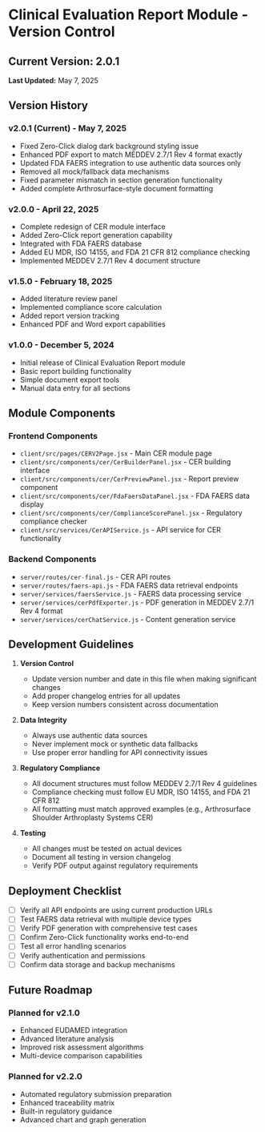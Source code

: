 # Clinical Evaluation Report Module - Version Control

## Current Version: 2.0.1
**Last Updated:** May 7, 2025

## Version History

### v2.0.1 (Current) - May 7, 2025
- Fixed Zero-Click dialog dark background styling issue
- Enhanced PDF export to match MEDDEV 2.7/1 Rev 4 format exactly
- Updated FDA FAERS integration to use authentic data sources only
- Removed all mock/fallback data mechanisms
- Fixed parameter mismatch in section generation functionality
- Added complete Arthrosurface-style document formatting

### v2.0.0 - April 22, 2025
- Complete redesign of CER module interface
- Added Zero-Click report generation capability
- Integrated with FDA FAERS database
- Added EU MDR, ISO 14155, and FDA 21 CFR 812 compliance checking
- Implemented MEDDEV 2.7/1 Rev 4 document structure

### v1.5.0 - February 18, 2025
- Added literature review panel
- Implemented compliance score calculation
- Added report version tracking
- Enhanced PDF and Word export capabilities

### v1.0.0 - December 5, 2024
- Initial release of Clinical Evaluation Report module
- Basic report building functionality
- Simple document export tools
- Manual data entry for all sections

## Module Components

### Frontend Components
- `client/src/pages/CERV2Page.jsx` - Main CER module page
- `client/src/components/cer/CerBuilderPanel.jsx` - CER building interface
- `client/src/components/cer/CerPreviewPanel.jsx` - Report preview component
- `client/src/components/cer/FdaFaersDataPanel.jsx` - FDA FAERS data display
- `client/src/components/cer/ComplianceScorePanel.jsx` - Regulatory compliance checker
- `client/src/services/CerAPIService.js` - API service for CER functionality

### Backend Components
- `server/routes/cer-final.js` - CER API routes
- `server/routes/faers-api.js` - FDA FAERS data retrieval endpoints
- `server/services/faersService.js` - FAERS data processing service
- `server/services/cerPdfExporter.js` - PDF generation in MEDDEV 2.7/1 Rev 4 format
- `server/services/cerChatService.js` - Content generation service

## Development Guidelines

1. **Version Control**
   - Update version number and date in this file when making significant changes
   - Add proper changelog entries for all updates
   - Keep version numbers consistent across documentation

2. **Data Integrity**
   - Always use authentic data sources
   - Never implement mock or synthetic data fallbacks
   - Use proper error handling for API connectivity issues

3. **Regulatory Compliance**
   - All document structures must follow MEDDEV 2.7/1 Rev 4 guidelines
   - Compliance checking must follow EU MDR, ISO 14155, and FDA 21 CFR 812
   - All formatting must match approved examples (e.g., Arthrosurface Shoulder Arthroplasty Systems CER)

4. **Testing**
   - All changes must be tested on actual devices
   - Document all testing in version changelog
   - Verify PDF output against regulatory requirements

## Deployment Checklist

- [ ] Verify all API endpoints are using current production URLs
- [ ] Test FAERS data retrieval with multiple device types
- [ ] Verify PDF generation with comprehensive test cases
- [ ] Confirm Zero-Click functionality works end-to-end
- [ ] Test all error handling scenarios
- [ ] Verify authentication and permissions
- [ ] Confirm data storage and backup mechanisms

## Future Roadmap

### Planned for v2.1.0
- Enhanced EUDAMED integration
- Advanced literature analysis
- Improved risk assessment algorithms
- Multi-device comparison capabilities

### Planned for v2.2.0
- Automated regulatory submission preparation
- Enhanced traceability matrix
- Built-in regulatory guidance
- Advanced chart and graph generation